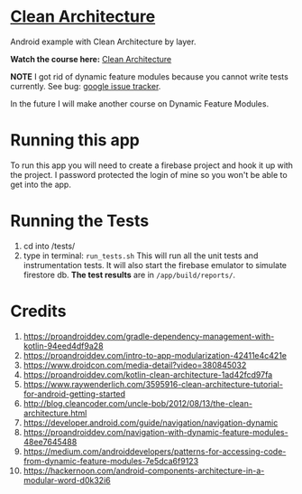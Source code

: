 # [Clean Architecture](https://codingwithmitch.com/courses/android-clean-architecture/)

Android example with Clean Architecture by layer.

**Watch the course here:** [Clean Architecture](https://codingwithmitch.com/courses/android-clean-architecture/)

**NOTE** I got rid of dynamic feature modules because you cannot write tests currently. See bug: [google issue tracker](https://issuetracker.google.com/issues/145191501).

In the future I will make another course on Dynamic Feature Modules.

# Running this app

To run this app you will need to create a firebase project and hook it up with the project. I password protected the login of mine so you won't be able to get into the app.

# Running the Tests
1. cd into /tests/
2. type in terminal: `run_tests.sh`
This will run all the unit tests and instrumentation tests. It will also start the firebase emulator to simulate firestore db.
**The test results** are in `/app/build/reports/`.

# Credits
1. https://proandroiddev.com/gradle-dependency-management-with-kotlin-94eed4df9a28
2. https://proandroiddev.com/intro-to-app-modularization-42411e4c421e
3. https://www.droidcon.com/media-detail?video=380845032
4. https://proandroiddev.com/kotlin-clean-architecture-1ad42fcd97fa
5. https://www.raywenderlich.com/3595916-clean-architecture-tutorial-for-android-getting-started
6. http://blog.cleancoder.com/uncle-bob/2012/08/13/the-clean-architecture.html
7. https://developer.android.com/guide/navigation/navigation-dynamic
8. https://proandroiddev.com/navigation-with-dynamic-feature-modules-48ee7645488
9. https://medium.com/androiddevelopers/patterns-for-accessing-code-from-dynamic-feature-modules-7e5dca6f9123
10. https://hackernoon.com/android-components-architecture-in-a-modular-word-d0k32i6
